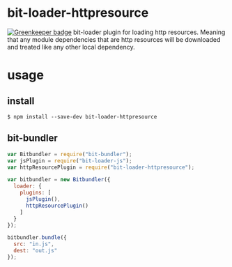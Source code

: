 # bit-loader-httpresource

[![Greenkeeper badge](https://badges.greenkeeper.io/MiguelCastillo/bit-loader-httpresource.svg)](https://greenkeeper.io/)
bit-loader plugin for loading http resources. Meaning that any module dependencies that are http resources will be downloaded and treated like any other local dependency.

# usage

## install

```
$ npm install --save-dev bit-loader-httpresource
```

## bit-bundler

``` javascript
var Bitbundler = require("bit-bundler");
var jsPlugin = require("bit-loader-js");
var httpResourcePlugin = require("bit-loader-httpresource");

var bitbundler = new Bitbundler({
  loader: {
    plugins: [
      jsPlugin(),
      httpResourcePlugin()
    ]
  }
});

bitbundler.bundle({
  src: "in.js",
  dest: "out.js"
});
```
